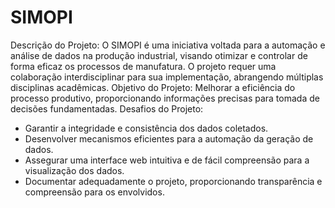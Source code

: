 # SIMOPI
Descrição do Projeto: O SIMOPI é uma iniciativa voltada para a automação e análise de dados na produção industrial, visando otimizar e controlar de forma eficaz os processos de manufatura. O projeto requer uma colaboração interdisciplinar para sua implementação, abrangendo múltiplas disciplinas acadêmicas. 
Objetivo do Projeto: Melhorar a eficiência do processo produtivo, proporcionando informações precisas para tomada de decisões fundamentadas. 
Desafios do Projeto:
- Garantir a integridade e consistência dos dados coletados. 
- Desenvolver mecanismos eficientes para a automação da geração de dados. 
- Assegurar uma interface web intuitiva e de fácil compreensão para a visualização dos dados. 
- Documentar adequadamente o projeto, proporcionando transparência e compreensão para os envolvidos. 
